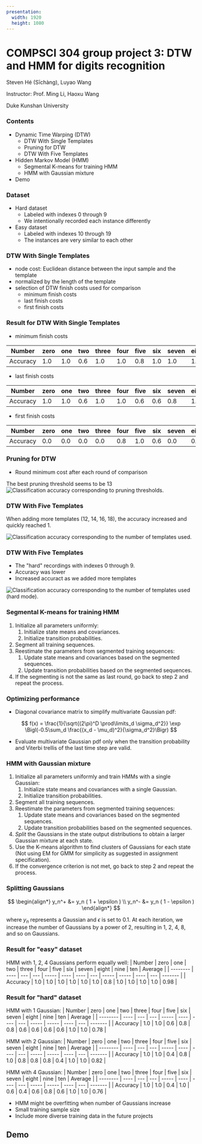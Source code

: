 ```yaml
---
presentation:
  width: 1920
  height: 1080
---
```


<!-- slide -->

# COMPSCI 304 group project 3: DTW and HMM for digits recognition

Steven Hé (Sīchàng), Luyao Wang

Instructor: Prof. Ming Li, Haoxu Wang

Duke Kunshan University

<!-- slide -->

### Contents

- Dynamic Time Warping (DTW)
  - DTW With Single Templates
  - Pruning for DTW
  - DTW With Five Templates
- Hidden Markov Model (HMM)
  - Segmental K-means for training HMM
  - HMM with  Gaussian mixture
- Demo

<!-- slide -->

### Dataset

- Hard dataset
  - Labeled with indexes 0 through 9
  - We intentionally recorded each instance differently
- Easy dataset
  - Labeled with indexes 10 through 19
  - The instances are very similar to each other

<!-- slide -->

### DTW With Single Templates

- node cost: Euclidean distance between the input sample and the template
- normalized by the length of the template
- selection of DTW finish costs used for comparison
  - minimum finish costs
  - last finish costs
  - first finish costs

<!-- slide -->

### Result for DTW With Single Templates

- minimum finish costs

| Number   | zero | one | two | three | four | five | six | seven | eight | nine | ten | Average |
| -------- | ---- | --- | --- | ----- | ---- | ---- | --- | ----- | ----- | ---- | --- | ------- |
| Accuracy | 1.0  | 1.0 | 0.6 | 1.0   | 1.0  | 0.8  | 1.0 | 1.0   | 1.0   | 1.0  | 1.0 | 0.95    |

- last finish costs

| Number   | zero | one | two | three | four | five | six | seven | eight | nine | ten | Average |
| -------- | ---- | --- | --- | ----- | ---- | ---- | --- | ----- | ----- | ---- | --- | ------- |
| Accuracy | 1.0  | 1.0 | 0.6 | 1.0   | 1.0  | 0.6  | 0.6 | 0.8   | 1.0   | 1.0  | 1.0 | 0.87    |

- first finish costs

| Number   | zero | one | two | three | four | five | six | seven | eight | nine | ten | Average |
| -------- | ---- | --- | --- | ----- | ---- | ---- | --- | ----- | ----- | ---- | --- | ------- |
| Accuracy | 0.0  | 0.0 | 0.0 | 0.0   | 0.8  | 1.0  | 0.6 | 0.0   | 0.0   | 0.2  | 0.0 | 0.24    |

<!-- slide -->

### Pruning for DTW

- Round minimum cost after each round of comparison

The best pruning threshold seems to be 13
![Classification accuracy corresponding to pruning thresholds.](./dtw_accuracy_vs_threshold.png)

<!-- slide -->

### DTW With Five Templates

When adding more templates (12, 14, 16, 18), the accuracy increased and quickly reached 1.

![Classification accuracy corresponding to the number of templates used.](./dtw_n_template_vs_accuracy.png)

<!-- slide -->

### DTW With Five Templates

- The "hard" recordings with indexes 0 through 9.
- Accuracy was lower
- Increased accuract as we added more templates

![Classification accuracy corresponding to the number of templates used (hard mode).](./dtw_n_template_vs_accuracy_hard.png)

<!-- slide -->

### Segmental K-means for training HMM

1. Initialize all parameters uniformly:
   1. Initialize state means and covariances.
   2. Initialize transition probabilities.
2. Segment all training sequences.
3. Reestimate the parameters from segmented training sequences:
   1. Update state means and covariances based on the segmented sequences.
   2. Update transition probabilities based on the segmented sequences.
4. If the segmenting is not the same as last round, go back to step 2 and repeat the process.

<!-- slide -->

### Optimizing performance

- Diagonal covariance matrix to simplify multivariate Gaussian pdf:

$$ f(x) = \frac{1}{\sqrt{(2\pi)^D \prod\limits_d \sigma_d^2}} \exp \Bigl(-0.5\sum_d \frac{(x_d - \mu_d)^2}{\sigma_d^2}\Bigr) $$

- Evaluate multivariate Gaussian pdf only when the transition probability and Viterbi trellis of the last time step are valid.

<!-- slide -->

### HMM with  Gaussian mixture

1. Initialize all parameters uniformly and train HMMs with a single Gaussian:
   1. Initialize state means and covariances with a single Gaussian.
   2. Initialize transition probabilities.
2. Segment all training sequences.
3. Reestimate the parameters from segmented training sequences:
   1. Update state means and covariances based on the segmented sequences.
   2. Update transition probabilities based on the segmented sequences.
4. _Split_ the Gaussians in the state output distributions to obtain a larger Gaussian mixture at each state.
5. Use the K-means algorithm to find clusters of Gaussians for each state (Not using EM for GMM for simplicity as suggested in assignment specification).
6. If the convergence criterion is not met, go back to step 2 and repeat the process.

<!-- slide -->

### Splitting Gaussians

$$
\begin{align*}
    y_n^+ &= y_n ( 1 + \epsilon  ) \\
    y_n^- &= y_n ( 1 - \epsilon  )
\end{align*}
$$

where $y_n$ represents a Gaussian and $\epsilon$ is set to 0.1.
At each iteration, we increase the number of Gaussians by a power of 2, resulting in 1, 2, 4, 8, and so on Gaussians.

<!-- slide -->

### Result for "easy" dataset

HMM with 1, 2, 4 Gaussians perform equally well:
| Number | zero | one | two | three | four | five | six | seven | eight | nine | ten | Average |
| -------- | ---- | --- | --- | ----- | ---- | ---- | --- | ----- | ----- | ---- | --- | ------- |
| Accuracy | 1.0 | 1.0 | 1.0 | 1.0 | 1.0 | 1.0 | 0.8 | 1.0 | 1.0 | 1.0 | 1.0 | 0.98 |

<!-- slide -->

### Result for "hard" dataset

HMM with 1 Gaussian:
| Number | zero | one | two | three | four | five | six | seven | eight | nine | ten | Average |
| -------- | ---- | --- | --- | ----- | ---- | ---- | --- | ----- | ----- | ---- | --- | ------- |
| Accuracy | 1.0 | 1.0 | 0.6 | 0.8 | 0.8 | 0.6 | 0.6 | 0.6 | 0.6 | 1.0 | 1.0 | 0.78 |

HMM with 2 Gaussian:
| Number | zero | one | two | three | four | five | six | seven | eight | nine | ten | Average |
| -------- | ---- | --- | --- | ----- | ---- | ---- | --- | ----- | ----- | ---- | --- | ------- |
| Accuracy | 1.0 | 1.0 | 0.4 | 0.8 | 1.0 | 0.8 | 0.8 | 0.8 | 0.4 | 1.0 | 1.0 | 0.82 |

HMM with 4 Gaussian:
| Number | zero | one | two | three | four | five | six | seven | eight | nine | ten | Average |
| -------- | ---- | --- | --- | ----- | ---- | ---- | --- | ----- | ----- | ---- | --- | ------- |
| Accuracy | 1.0 | 1.0 | 0.4 | 1.0 | 0.6 | 0.4 | 0.6 | 0.8 | 0.6 | 1.0 | 1.0 | 0.76 |

- HMM might be overfitting when number of Gaussians increase
- Small training sample size
- Include more diverse training data in the future projects

<!-- slide -->


## Demo

